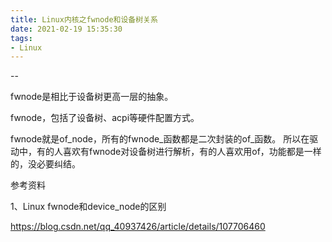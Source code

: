 ```yaml
---
title: Linux内核之fwnode和设备树关系
date: 2021-02-19 15:35:30
tags:
- Linux
---
```


--

fwnode是相比于设备树更高一层的抽象。

fwnode，包括了设备树、acpi等硬件配置方式。

fwnode就是of_node，所有的fwnode_函数都是二次封装的of_函数。
所以在驱动中，有的人喜欢有fwnode对设备树进行解析，有的人喜欢用of，功能都是一样的，没必要纠结。



参考资料

1、Linux fwnode和device_node的区别

https://blog.csdn.net/qq_40937426/article/details/107706460
